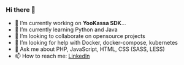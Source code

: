 ### Hi there 👋

<!--
**tonchik-tm/tonchik-tm** is a ✨ _special_ ✨ repository because its `README.md` (this file) appears on your GitHub profile.

Here are some ideas to get you started:

- 🔭 I’m currently working on ...
- 🌱 I’m currently learning ...
- 👯 I’m looking to collaborate on ...
- 🤔 I’m looking for help with ...
- 💬 Ask me about ...
- 📫 How to reach me: ...
- 😄 Pronouns: ...
- ⚡ Fun fact: ...
- Test
-->

- 🔭 I’m currently working on **YooKassa SDK**...
- 🌱 I’m currently learning Python and Java
- 👯 I’m looking to collaborate on opensource projects
- 🤔 I’m looking for help with Docker, docker-compose, kubernetes
- 💬 Ask me about PHP, JavaScript, HTML, CSS (SASS, LESS)
- 📫 How to reach me: [LinkedIn](https://www.linkedin.com/in/tonchik/)
